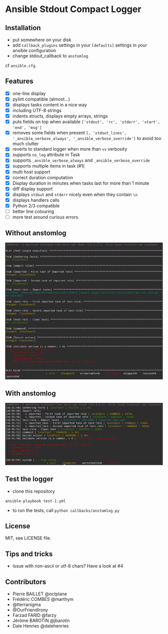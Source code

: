 # Ansible Stdout Compact Logger

## Installation

- put somewhere on your disk
- add `callback_plugins` settings in your `[defaults]` settings in your ansible configuration
- change stdout_callback to `anstomlog`

cf `ansible.cfg`.

## Features
- [x] one-line display
- [x] pylint compatible (almost...)
- [x] displays tasks content in a nice way
- [x] including UTF-8 strings
- [x] indents structs, displays empty arrays, strings
- [x] puts fields on top when available `['stdout', 'rc', 'stderr', 'start', 'end', 'msg']`
- [x] removes some fields when present `[, 'stdout_lines', '_ansible_verbose_always', '_ansible_verbose_override']` to avoid too much clutter
- [x] reverts to standard logger when more than `vv` verbosity
- [x] supports `no_log` attribute in Task
- [x] supports `_ansible_verbose_always` and `_ansible_verbose_override`
- [x] supports multiple items in task (#1)
- [x] multi host support
- [x] correct duration computation
- [x] Display duration in minutes when tasks last for more than 1 minute
- [x] diff display support
- [x] displays `stdout` and `stderr` nicely even when they contain `\n`
- [x] displays handlers calls
- [x] Python 2/3 compatible
- [ ] better line colouring
- [ ] more test around curious errors

## Without anstomlog

![Stdout Display without anstomlog](img/without_anstomlog.png)

## With anstomlog

![Stdout Display with multiline outputs](img/with_anstomlog.png)

## Test the logger

- clone this repository
```
ansible-playbook test-1.yml
```
- to run the tests, call `python callbacks/anstomlog.py`

## License

MIT, see LICENSE file.

## Tips and tricks

- Issue with non-ascii or utf-8 chars? Have a look at #4

## Contributors

- Pierre BAILLET @octplane
- Frédéric COMBES @marthym
- @tterranigma
- @OurFriendIrony
- Farzad FARID @farzy
- Jérôme BAROTIN @jbarotin
- Dale Henries @dalehenries

